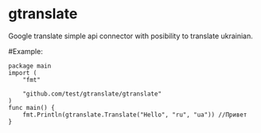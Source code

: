 # gtranslate
Google translate simple api connector with posibility to translate ukrainian.

#Example:
    
    package main
    import (
        "fmt"

        "github.com/test/gtranslate/gtranslate"
    )
    func main() {
        fmt.Println(gtranslate.Translate("Hello", "ru", "ua")) //Привет
    }
